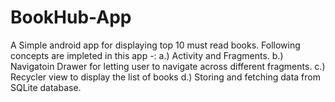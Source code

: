 # BookHub-App
A Simple android app for displaying top 10 must read books. 
Following concepts are impleted in this app -:
a.) Activity and Fragments.
b.) Navigatoin Drawer for letting user to navigate across different fragments.
c.) Recycler view to display the list of books
d.) Storing and fetching data from SQLite database.
